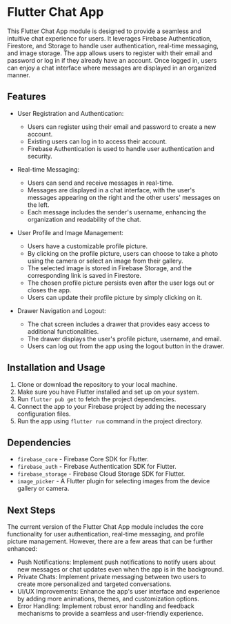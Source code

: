 # Flutter Chat App

This Flutter Chat App module is designed to provide a seamless and intuitive chat experience for users. It leverages Firebase Authentication, Firestore, and Storage to handle user authentication, real-time messaging, and image storage. The app allows users to register with their email and password or log in if they already have an account. Once logged in, users can enjoy a chat interface where messages are displayed in an organized manner.

## Features

- User Registration and Authentication:
  - Users can register using their email and password to create a new account.
  - Existing users can log in to access their account.
  - Firebase Authentication is used to handle user authentication and security.

- Real-time Messaging:
  - Users can send and receive messages in real-time.
  - Messages are displayed in a chat interface, with the user's messages appearing on the right and the other users' messages on the left.
  - Each message includes the sender's username, enhancing the organization and readability of the chat.

- User Profile and Image Management:
  - Users have a customizable profile picture.
  - By clicking on the profile picture, users can choose to take a photo using the camera or select an image from their gallery.
  - The selected image is stored in Firebase Storage, and the corresponding link is saved in Firestore.
  - The chosen profile picture persists even after the user logs out or closes the app.
  - Users can update their profile picture by simply clicking on it.

- Drawer Navigation and Logout:
  - The chat screen includes a drawer that provides easy access to additional functionalities.
  - The drawer displays the user's profile picture, username, and email.
  - Users can log out from the app using the logout button in the drawer.

## Installation and Usage

1. Clone or download the repository to your local machine.
2. Make sure you have Flutter installed and set up on your system.
3. Run `flutter pub get` to fetch the project dependencies.
4. Connect the app to your Firebase project by adding the necessary configuration files.
5. Run the app using `flutter run` command in the project directory.

## Dependencies

- `firebase_core` - Firebase Core SDK for Flutter.
- `firebase_auth` - Firebase Authentication SDK for Flutter.
- `firebase_storage` - Firebase Cloud Storage SDK for Flutter.
- `image_picker` - A Flutter plugin for selecting images from the device gallery or camera.

## Next Steps

The current version of the Flutter Chat App module includes the core functionality for user authentication, real-time messaging, and profile picture management. However, there are a few areas that can be further enhanced:

- Push Notifications: Implement push notifications to notify users about new messages or chat updates even when the app is in the background.
- Private Chats: Implement private messaging between two users to create more personalized and targeted conversations.
- UI/UX Improvements: Enhance the app's user interface and experience by adding more animations, themes, and customization options.
- Error Handling: Implement robust error handling and feedback mechanisms to provide a seamless and user-friendly experience.
